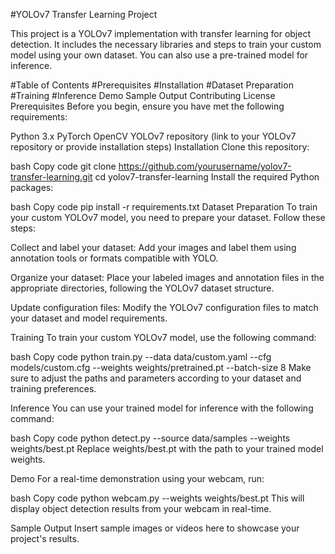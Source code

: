 #YOLOv7 Transfer Learning Project

This project is a YOLOv7 implementation with transfer learning for object detection.
It includes the necessary libraries and steps to train your custom model using your own dataset. 
You can also use a pre-trained model for inference.

#Table of Contents
#Prerequisites
#Installation
#Dataset Preparation
#Training
#Inference
Demo
Sample Output
Contributing
License
Prerequisites
Before you begin, ensure you have met the following requirements:

Python 3.x
PyTorch
OpenCV
YOLOv7 repository (link to your YOLOv7 repository or provide installation steps)
Installation
Clone this repository:

bash
Copy code
git clone https://github.com/yourusername/yolov7-transfer-learning.git
cd yolov7-transfer-learning
Install the required Python packages:

bash
Copy code
pip install -r requirements.txt
Dataset Preparation
To train your custom YOLOv7 model, you need to prepare your dataset. Follow these steps:

Collect and label your dataset: Add your images and label them using annotation tools or formats compatible with YOLO.

Organize your dataset: Place your labeled images and annotation files in the appropriate directories, following the YOLOv7 dataset structure.

Update configuration files: Modify the YOLOv7 configuration files to match your dataset and model requirements.

Training
To train your custom YOLOv7 model, use the following command:

bash
Copy code
python train.py --data data/custom.yaml --cfg models/custom.cfg --weights weights/pretrained.pt --batch-size 8
Make sure to adjust the paths and parameters according to your dataset and training preferences.

Inference
You can use your trained model for inference with the following command:

bash
Copy code
python detect.py --source data/samples --weights weights/best.pt
Replace weights/best.pt with the path to your trained model weights.

Demo
For a real-time demonstration using your webcam, run:

bash
Copy code
python webcam.py --weights weights/best.pt
This will display object detection results from your webcam in real-time.

Sample Output
Insert sample images or videos here to showcase your project's results.
